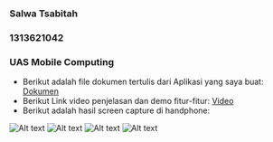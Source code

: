 <h3>Salwa Tsabitah</h3>
<h3>1313621042</h3>
<h3>UAS Mobile Computing</h3>

- Berikut adalah file dokumen tertulis dari Aplikasi yang saya buat: [Dokumen](https://github.com/salwatsa/UasMobcom/blob/master/Dokum/Salwa%20Tsabitah%20-%20Dokumen%20Tertulis%20UAS%20MobCom.pdf)
- Berikut Link video penjelasan dan demo fitur-fitur:  [Video](https://youtu.be/wzgSejSjHlU)
- Berikut adalah hasil screen capture di handphone:
  
![Alt text](https://github.com/salwatsa/UasMobcom/blob/master/Dokum/gambar%201.jpeg)
![Alt text](https://github.com/salwatsa/UasMobcom/blob/master/Dokum/gambar%202.jpeg)
![Alt text](https://github.com/salwatsa/UasMobcom/blob/master/Dokum/gambar%203.jpeg)
![Alt text](https://github.com/salwatsa/UasMobcom/blob/master/Dokum/gambar%204.jpeg)
